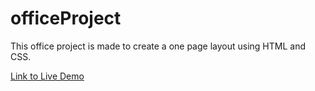 # officeProject
This office project is made to create a one page layout using HTML and CSS. 

<a href="https://myworkspiya.github.io/officeProject/">Link to Live Demo</a>
